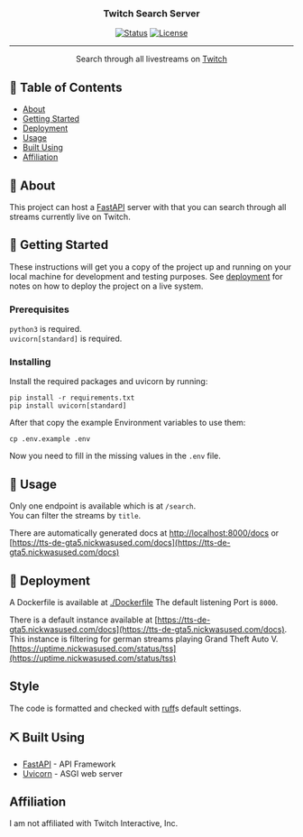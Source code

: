 <h3 align="center">Twitch Search Server</h3>

<div align="center">

  [![Status](https://img.shields.io/badge/status-active-success.svg)]() 
  [![License](https://img.shields.io/github/license/nickwasused/twitch-search-server)](/LICENSE)

</div>

---

<p align="center"> Search through all livestreams on <a href="https://twitch.tv">Twitch</a>
    <br> 
</p>

## 📝 Table of Contents
- [About](#about)
- [Getting Started](#getting_started)
- [Deployment](#deployment)
- [Usage](#usage)
- [Built Using](#built_using)
- [Affiliation](#affiliation)

## 🧐 About <a name = "about"></a>
This project can host a [FastAPI](https://fastapi.tiangolo.com/) server with that you can search through all streams currently live on Twitch.

## 🏁 Getting Started <a name = "getting_started"></a>
These instructions will get you a copy of the project up and running on your local machine for development and testing purposes. See [deployment](#deployment) for notes on how to deploy the project on a live system.

### Prerequisites

`python3` is required.  
`uvicorn[standard]` is required.

### Installing

Install the required packages and uvicorn by running:
```shell
pip install -r requirements.txt
pip install uvicorn[standard]
```

After that copy the example Environment variables to use them:
```shell
cp .env.example .env
```

Now you need to fill in the missing values in the `.env` file.

## 🎈 Usage <a name="usage"></a>
Only one endpoint is available which is at `/search`.  
You can filter the streams by `title`.

There are automatically generated docs at [http://localhost:8000/docs](http://localhost:8000/docs) or [https://tts-de-gta5.nickwasused.com/docs](https://tts-de-gta5.nickwasused.com/docs)

## 🚀 Deployment <a name = "deployment"></a>
A Dockerfile is available at [./Dockerfile](./Dockerfile)
The default listening Port is `8000`.

There is a default instance available at [https://tts-de-gta5.nickwasused.com/docs](https://tts-de-gta5.nickwasused.com/docs).
This instance is filtering for german streams playing Grand Theft Auto V.
[https://uptime.nickwasused.com/status/tss](https://uptime.nickwasused.com/status/tss)

## Style
The code is formatted and checked with [ruff](https://github.com/astral-sh/ruff)s default settings.

## ⛏️ Built Using <a name = "built_using"></a>
- [FastAPI](https://fastapi.tiangolo.com/) - API Framework
- [Uvicorn](https://www.uvicorn.org/) - ASGI web server

## Affiliation <a name = "affiliation"></a>
I am not affiliated with Twitch Interactive, Inc.
